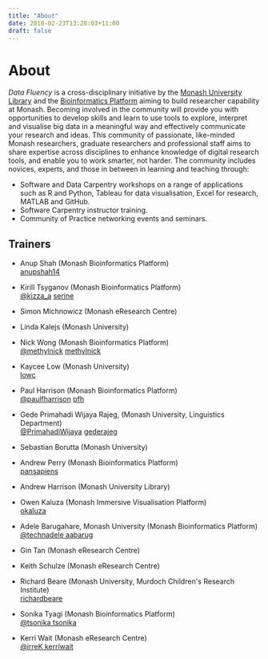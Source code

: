 ```yaml
---
title: "About"
date: 2018-02-23T13:28:03+11:00
draft: false
---
```


# About

_Data Fluency_ is a cross-disciplinary initiative by the [Monash University 
Library](https://www.monash.edu/library)
and the [Bioinformatics Platform](http://platforms.monash.edu/bioinformatics) aiming to 
build researcher capability at 
Monash. 
Becoming involved in the community will provide you with 
opportunities to develop skills and learn to use tools to explore, interpret 
and visualise big data in a meaningful way and effectively communicate your 
research and ideas. This community of passionate, like-minded Monash 
researchers, graduate researchers and professional staff aims to share 
expertise across disciplines to enhance knowledge of digital research tools, 
and enable you to work smarter, not harder. The community includes novices,
experts, and those in between in learning and teaching through:

 - Software and Data Carpentry workshops on a range of applications such as R and 
   Python, Tableau for data visualisation, Excel for research, MATLAB and GitHub.
 - Software Carpentry instructor training.
 - Community of Practice networking events and seminars.
 
## Trainers

* Anup Shah (Monash Bioinformatics Platform)<br>
  <a href="https://github.com/anupshah14"><i class="fab fa-github-square"></i> anupshah14</a>
  
* Kirill Tsyganov (Monash Bioinformatics Platform)<br>
  <a href="https://twitter.com/kizza_a"><i class="fab fa-twitter-square"></i> @kizza_a</a> <a href="https://github.com/serine"><i class="fab fa-github-square"></i> serine</a>

* Simon Michnowicz (Monash eResearch Centre)

* Linda Kalejs (Monash University)

* Nick Wong (Monash Bioinformatics Platform)<br>
  <a href="https://twitter.com/methylnick"><i class="fab fa-twitter-square"></i> @methylnick</a> <a href="https://github.com/methylnick"><i class="fab fa-github-square"></i> methylnick</a>

* Kaycee Low (Monash University)<br>
  <a href="https://github.com/lowc"><i class="fab fa-github-square"></i> lowc</a>

* Paul Harrison (Monash Bioinformatics Platform)<br>
  <a href="https://twitter.com/paulfharrison"><i class="fab fa-twitter-square"></i> @paulfharrison</a> <a href="https://github.com/methylnick"> <a href="https://github.com/pfh"><i class="fab fa-github-square"></i> pfh</a>

* Gede Primahadi Wijaya Rajeg, (Monash University, Linguistics Department)<br>
  <a href="https://twitter.com/PrimahadiWijaya"><i class="fab fa-twitter-square"></i> @PrimahadiWijaya</a> <a href="https://github.com/gederajeg"><i class="fab fa-github-square"></i> gederajeg</a>

* Sebastian Borutta (Monash University)

* Andrew Perry (Monash Bioinformatics Platform)<br>
  <a href="https://github.com/pansapiens"><i class="fab fa-github-square"></i> pansapiens</a>

* Andrew Harrison (Monash University Library)

* Owen Kaluza (Monash Immersive Visualisation Platform)<br>
  <a href="https://github.com/okaluza"><i class="fab fa-github-square"></i> okaluza</a>

* Adele Barugahare, Monash University (Monash Bioinformatics Platform)<br>
  <a href="https://twitter.com/technadele"><i class="fab fa-twitter-square"></i> @technadele</a><a href="https://github.com/aabarug"><i class="fab fa-github-square"></i> aabarug</a>

* Gin Tan (Monash eResearch Centre)

* Keith Schulze (Monash eResearch Centre)

* Richard Beare (Monash University, Murdoch Children's Research Institute)<br>
  <a href="https://github.com/richardbeare"><i class="fab fa-github-square"></i> richardbeare</a>

* Sonika Tyagi (Monash Bioinformatics Platform)<br>
  <a href="https://twitter.com/tsonika"><i class="fab fa-twitter-square"></i> @tsonika</a><a href="https://github.com/tsonika"><i class="fab fa-github-square"></i> tsonika</a>

* Kerri Wait (Monash eResearch Centre)<br>
  <a href="https://twitter.com/irreK"><i class="fab fa-twitter-square"></i> @irreK</a><a href="https://github.com/kerriwait"><i class="fab fa-github-square"></i> kerriwait</a>
